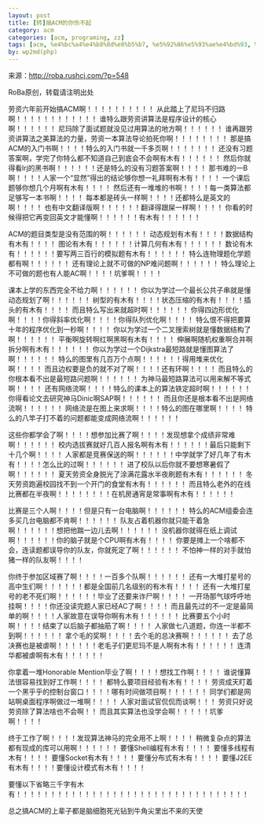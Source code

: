 ```yaml
---
layout: post
title: [转]搞ACM的你伤不起
category: acm
categories: [acm, programing, zz]
tags: [acm, %e4%bc%a4%e4%b8%8d%e8%b5%b7, %e5%92%86%e5%93%ae%e4%bd%93, %e7%a2%8e%e7%a2%8e%e5%bf%b5, zz]
by: wp2md(php)
---
```


来源：<a href="http://roba.rushcj.com/?p=548">http://roba.rushcj.com/?p=548</a>

RoBa原创，转载请注明出处

劳资六年前开始搞ACM啊！！！！！！！！！！
从此踏上了尼玛不归路啊！！！！！！！！！！！！
谁特么跟劳资讲算法是程序设计的核心啊！！！！！！
尼玛除了面试题就没见过用算法的地方啊！！！！！！
谁再跟劳资讲算法之美算法的力量，劳资一本算法导论拍死你啊！！！！！！！！
那是搞ACM的入门书啊！！！！特么的入门书就一千多页啊！！！！！！！
还没有习题答案啊，学完了你特么都不知道自己到底会不会啊有木有！！！！！！
然后你就得看lrj的黑书啊！！！！！！还是特么的没有习题答案啊！！！！
那书难的一B啊！！！！人家一个“显然”得出的结论够你想一礼拜啊有木有！！！！
一个课后题够你想几个月啊有木有！！！！
然后还有一堆堆的书啊！！！！每一类算法都足够写一本书啊！！！！
每本都是砖头一样啊！！！！还都特么是英文的啊！！！！
也有中文翻译版啊！！！！！！翻译得跟屎一样啊！！！！
你看的时候得把它再变回英文才能懂啊！！！！！！有木有！！！！！！
<!--more-->
ACM的题目类型是没有范围的啊！！！！！！
动态规划有木有！！！！数据结构有木有！！！！
图论有木有！！！！！！计算几何有木有！！！！！！
数论有木有！！！！！！要写两三百行的模拟题有木有！！！！！！
特么连物理题化学题都有啊！！！！！！
还有理论上就不可做的NP难问题啊！！！！！！
特么理论上不可做的题也有人能AC啊！！！！坑爹啊！！！！

课本上学的东西完全不给力啊！！！！！！
你以为学过一个最长公共子串就是懂动态规划了啊！！！！！！
树型的有木有！！！！状态压缩的有木有！！！！插头的有木有！！！！
而且特么写出来就超时啊！！！！！！
你得四边形优化啊！！！！你得斜率优化啊！！！！你得队列优化啊！！！！
特么恨不得把要算十年的程序优化到一秒啊！！！！
你以为学过一个二叉搜索树就是懂数据结构了啊！！！！！！
平衡啊旋转啊红啊黑啊有木有！！！！
伸展啊随机权重啊合并啊拆分啊有木有！！！！！！
你以为学过一个Dijkstra最短路就是懂图算法了啊！！！！！！
特么的图里有几百万个点啊！！！！！！得用堆来优化啊！！！！
而且边权要是负的就不对了啊！！！！还有环啊！！！！
而且特么的你根本看不出是最短路问题啊！！！！！！
为神马最短路算法可以用来解不等式啊！！！！
还有网络流啊！！！！特么的课本上的算法铁定超时啊！！！！！！
你得看论文去研究神马Dinic啊SAP啊！！！！！！
而且你还是根本看不出是网络流啊！！！！！！
网络流是在图上来求啊！！！！特么的图在哪里啊！！！！
特么的八竿子打不着的问题都能变成网络流啊！！！！！！

这些你都学会了啊！！！！想参加比赛了啊！！！！发现想拿个成绩非常难啊！！！！！！
校内选拔赛就好几百人报名啊有木有！！！！！！最后只能剩下十几个啊！！！！
人家都是竞赛保送的啊！！！！！！中学就学了好几年了有木有！！！！怎么比的过啊！！！！！！
进了校队以后你就不要想寒暑假了啊！！！！！！
夏天劳资全身脱光了涂满花露水半夜刷题有木有！！！！！！
冬天劳资跑遍校园找不到一个开门的食堂有木有！！！！！！
而且特么老外的在线比赛都在半夜啊！！！！！！！！在机房通宵是常事啊有木有！！！！！！

比赛是三个人啊！！！！但是只有一台电脑啊！！！！！！
特么的ACM组委会连多买几台电脑都不肯啊！！！！！！
队友占着机器你就只能干着急啊！！！！！！想把他踹一边儿去啊！！！！！！
没机器你就得在纸上调试啊！！！！！！你的脑子就是个CPU啊有木有！！！！
你要是摊上一个啥都不会，连读题都误导你的队友，你就死定了啊！！！！！！
不怕神一样的对手就怕猪一样的队友啊！！！！

你终于参加区域赛了啊！！！！一百多个队啊！！！！！！
还有一大堆打星号的高中生们啊！！！！！！都是全国前几名级别的有木有！！！！
还有一大堆打星号的老不死们啊！！！！！！毕业了还要来诈尸啊！！！！
一开场那气球呼呼地挂啊！！！！你还没读完题人家已经AC了啊！！！！
而且最先过的不一定是最简单的啊！！！！人家故意在误导你啊有木有！！！！！！
比赛要五个小时啊！！！！结束了以后脑子都抽筋了啊！！！！
人家做七八道题，你连一半都不到啊！！！！！！
拿个毛的奖啊！！！！去个毛的总决赛啊！！！！！！
去了总决赛也是被虐啊！！！！！！老毛子们更尼玛不是人啊有木有！！！！！！
连清华都被虐啊有木有！！！！！！

你拿着一堆Honorable Mention毕业了啊！！！！想找工作啊！！！！
谁说懂算法很容易找到好工作啊！！！！
都特么要项目经验有木有！！！！
劳资成天盯着一个黑乎乎的控制台窗口！！！！哪有时间做项目啊！！！！！！
同学们都是网站啊桌面程序啊做过一堆啊！！！！
人家对面试官侃侃而谈啊！！！
劳资只好说劳资除了算法啥也不会啊！！
而且其实算法也没学会啊！！！！！坑爹啊！！！！

终于工作了啊！！！！发现算法神马的完全用不上啊！！！！
稍微复杂点的算法都有现成的库可以用啊！！！！！！
要懂Shell编程有木有！！！！
要懂多线程有木有！！！！
要懂Socket有木有！！！！
要懂分布式有木有！！！！
要懂J2EE有木有！！！！要懂设计模式有木有！！！！

要懂以下省略三千字有木有！！！！！！！！！！！！！！！！！！！！！！！！！！！！！！！！！！

总之搞ACM的上辈子都是脑细胞死光钻到牛角尖里出不来的天使
